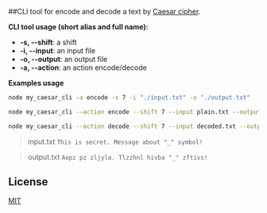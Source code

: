 ##CLI tool for encode and decode a text by [Caesar cipher](https://en.wikipedia.org/wiki/Caesar_cipher).

**CLI tool usage (short alias and full name):**

- **-s, --shift**: a shift
-  **-i, --input**: an input file
-  **-o, --output**: an output file
-  **-a, --action**: an action encode/decode

**Examples usage**

```bash
node my_caesar_cli -a encode -s 7 -i "./input.txt" -o "./output.txt"

node my_caesar_cli --action encode --shift 7 --input plain.txt --output encoded.txt

node my_caesar_cli --action decode --shift 7 --input decoded.txt --output plain.txt
```

> input.txt
> `This is secret. Message about "_" symbol!`

> output.txt
> `Aopz pz zljyla. Tlzzhnl hivba "_" zftivs!`

## License
[MIT](https://choosealicense.com/licenses/mit/)
